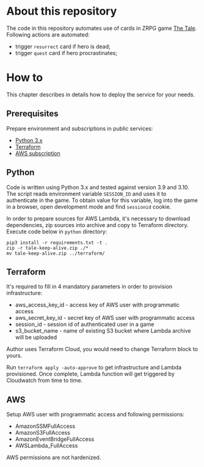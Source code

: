 # About this repository

The code in this repository automates use of cards in ZRPG game [The Tale](https://the-tale.org).
Following actions are automated:
* trigger `resurrect` card if hero is dead;
* trigger `quest` card if hero procrastinates;

# How to

This chapter describes in details how to deploy the service for your needs.

## Prerequisites

Prepare environment and subscriptions in public services:
* [Python 3.x](https://www.python.org/downloads/)
* [Terraform](https://www.terraform.io/downloads)
* [AWS subscription](https://aws.amazon.com)

## Python

Code is written using Python 3.x and tested against version 3.9 and 3.10.
The script reads environment variable `SESSION_ID` and uses it to authenticate in the game.
To obtain value for this variable, log into the game in a browser, open development mode and find `sessionid` cookie.

In order to prepare sources for AWS Lambda, it's necessary to download dependencies, zip sources into archive and copy to Terraform directory.
Execute code below in `python` directory:
```shell
pip3 install -r requirements.txt -t .
zip -r tale-keep-alive.zip ./*
mv tale-keep-alive.zip ../terraform/
```

## Terraform

It's required to fill in 4 mandatory parameters in order to provision infrastructure:
* aws_access_key_id - access key of AWS user with programmatic access
* aws_secret_key_id - secret key of AWS user with programmatic access
* session_id - session id of authenticated user in a game
* s3_bucket_name - name of existing S3 bucket where Lambda archive will be uploaded

Author uses Terraform Cloud, you would need to change Terraform block to yours.

Run `terraform apply -auto-approve` to get infrastructure and Lambda provisioned.
Once complete, Lambda function will get triggered by Cloudwatch from time to time.

## AWS

Setup AWS user with programmatic access and following permissions:
* AmazonSSMFullAccess
* AmazonS3FullAccess
* AmazonEventBridgeFullAccess
* AWSLambda_FullAccess

AWS permissions are not hardenized.
